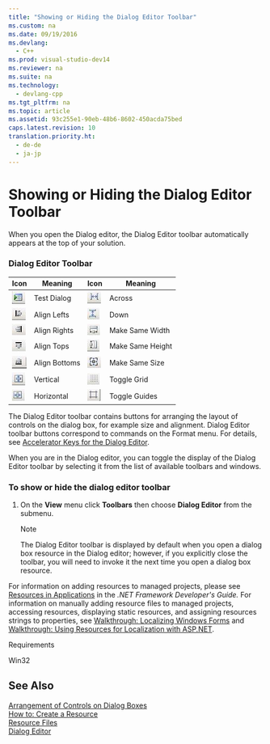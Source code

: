```yaml
---
title: "Showing or Hiding the Dialog Editor Toolbar"
ms.custom: na
ms.date: 09/19/2016
ms.devlang: 
  - C++
ms.prod: visual-studio-dev14
ms.reviewer: na
ms.suite: na
ms.technology: 
  - devlang-cpp
ms.tgt_pltfrm: na
ms.topic: article
ms.assetid: 93c255e1-90eb-48b6-8602-450acda75bed
caps.latest.revision: 10
translation.priority.ht: 
  - de-de
  - ja-jp
---
```

# Showing or Hiding the Dialog Editor Toolbar
When you open the Dialog editor, the Dialog Editor toolbar automatically appears at the top of your solution.  
  
### Dialog Editor Toolbar  
  
|Icon|Meaning|Icon|Meaning|  
|----------|-------------|----------|-------------|  
|![Test Dialog button](../vs140/media/vcDialogEditorTestDialog.png "vcDialogEditorTestDialog")|Test Dialog|![Space Across button](../vs140/media/vcDialogEditorAcross.png "vcDialogEditorAcross")|Across|  
|![Align Lefts button](../vs140/media/vcDialogEditorAlignLefts.png "vcDialogEditorAlignLefts")|Align Lefts|![Space Down button](../vs140/media/vcDialogEditorDown.png "vcDialogEditorDown")|Down|  
|![Align Rights button](../vs140/media/vcDialogEditorAlignRights.png "vcDialogEditorAlignRights")|Align Rights|![Make Same Width button](../vs140/media/vcDialogEditorSameWidth.png "vcDialogEditorSameWidth")|Make Same Width|  
|![Align Tops button](../vs140/media/vcDialogEditorAlignTops.png "vcDialogEditorAlignTops")|Align Tops|![Make Same Height button](../vs140/media/vcDialogEditorMakeSameHeight.png "vcDialogEditorMakeSameHeight")|Make Same Height|  
|![Align Bottoms button](../vs140/media/vcDialogEditorAlignBottoms.png "vcDialogEditorAlignBottoms")|Align Bottoms|![Make Same Size button](../vs140/media/vcDialogEditorSameSize.png "vcDialogEditorSameSize")|Make Same Size|  
|![Center Vertical button](../vs140/media/vcDialogEditorVertical.png "vcDialogEditorVertical")|Vertical|![Toggle Grid button](../vs140/media/vcDialogEditorToggleGrid.png "vcDialogEditorToggleGrid")|Toggle Grid|  
|![Center Horizontal button](../vs140/media/vcDialogEditorHorizontal.png "vcDialogEditorHorizontal")|Horizontal|![Toggle Guides button](../vs140/media/vcDialogEditorToggleGuides.png "vcDialogEditorToggleGuides")|Toggle Guides|  
  
 The Dialog Editor toolbar contains buttons for arranging the layout of controls on the dialog box, for example size and alignment. Dialog Editor toolbar buttons correspond to commands on the Format menu. For details, see [Accelerator Keys for the Dialog Editor](../vs140/Accelerator-Keys-for-the-Dialog-Editor.md).  
  
 When you are in the Dialog editor, you can toggle the display of the Dialog Editor toolbar by selecting it from the list of available toolbars and windows.  
  
### To show or hide the dialog editor toolbar  
  
1.  On the **View** menu click **Toolbars** then choose **Dialog Editor** from the submenu.  
  
    > [!NOTE]
    >  The Dialog Editor toolbar is displayed by default when you open a dialog box resource in the Dialog editor; however, if you explicitly close the toolbar, you will need to invoke it the next time you open a dialog box resource.  
  
 For information on adding resources to managed projects, please see [Resources in Applications](assetId:///8ad495d4-2941-40cf-bf64-e82e85825890) in the *.NET Framework Developer's Guide.* For information on manually adding resource files to managed projects, accessing resources, displaying static resources, and assigning resources strings to properties, see [Walkthrough: Localizing Windows Forms](assetId:///9a96220d-a19b-4de0-9f48-01e5d82679e5) and [Walkthrough: Using Resources for Localization with ASP.NET](assetId:///bb4e5b44-e2b0-48ab-bbe9-609fb33900b6).  
  
 Requirements  
  
 Win32  
  
## See Also  
 [Arrangement of Controls on Dialog Boxes](../vs140/Arrangement-of-Controls-on-Dialog-Boxes.md)   
 [How to: Create a Resource](../vs140/How-to--Create-a-Resource.md)   
 [Resource Files](../vs140/Resource-Files--Visual-Studio-.md)   
 [Dialog Editor](../vs140/Dialog-Editor.md)